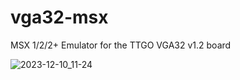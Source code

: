 # vga32-msx

MSX 1/2/2+ Emulator for the TTGO VGA32 v1.2 board

![2023-12-10_11-24](https://github.com/cristianoag/vga32-msx/assets/48498602/92afd76b-a50d-4943-83af-38f3cc619245)
